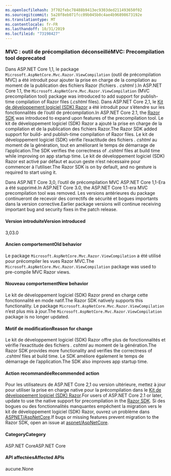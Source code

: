 ```yaml
---
ms.openlocfilehash: 3f702febc78488b9413ec9303ded211493650f02
ms.sourcegitcommit: 5a28f8eb071fcc09b045b0c4ae4b96898673192e
ms.translationtype: MT
ms.contentlocale: fr-FR
ms.lasthandoff: 10/31/2019
ms.locfileid: "73198427"
---
```

### <a name="mvc-precompilation-tool-deprecated"></a><span data-ttu-id="78828-101">MVC : outil de précompilation déconseillé</span><span class="sxs-lookup"><span data-stu-id="78828-101">MVC: Precompilation tool deprecated</span></span>

<span data-ttu-id="78828-102">Dans ASP.NET Core 1,1, le package `Microsoft.AspNetCore.Mvc.Razor.ViewCompilation` (outil de précompilation MVC) a été introduit pour ajouter la prise en charge de la compilation au moment de la publication des fichiers Razor (fichiers *. cshtml* ).</span><span class="sxs-lookup"><span data-stu-id="78828-102">In ASP.NET Core 1.1, the `Microsoft.AspNetCore.Mvc.Razor.ViewCompilation` (MVC precompilation tool) package was introduced to add support for publish-time compilation of Razor files (*.cshtml* files).</span></span> <span data-ttu-id="78828-103">Dans ASP.NET Core 2,1, le [Kit de développement logiciel (SDK) Razor](/aspnet/core/razor-pages/sdk?view=aspnetcore-2.1) a été introduit pour s’étendre sur les fonctionnalités de l’outil de précompilation.</span><span class="sxs-lookup"><span data-stu-id="78828-103">In ASP.NET Core 2.1, the [Razor SDK](/aspnet/core/razor-pages/sdk?view=aspnetcore-2.1) was introduced to expand upon features of the precompilation tool.</span></span> <span data-ttu-id="78828-104">Le kit de développement logiciel (SDK) Razor a ajouté la prise en charge de la compilation et de la publication des fichiers Razor.</span><span class="sxs-lookup"><span data-stu-id="78828-104">The Razor SDK added support for build- and publish-time compilation of Razor files.</span></span> <span data-ttu-id="78828-105">Le kit de développement logiciel (SDK) vérifie l’exactitude des fichiers *. cshtml* au moment de la génération, tout en améliorant le temps de démarrage de l’application.</span><span class="sxs-lookup"><span data-stu-id="78828-105">The SDK verifies the correctness of *.cshtml* files at build time while improving on app startup time.</span></span> <span data-ttu-id="78828-106">Le kit de développement logiciel (SDK) Razor est activé par défaut et aucun geste n’est nécessaire pour commencer à l’utiliser.</span><span class="sxs-lookup"><span data-stu-id="78828-106">The Razor SDK is on by default, and no gesture is required to start using it.</span></span>

<span data-ttu-id="78828-107">Dans ASP.NET Core 3,0, l’outil de précompilation MVC ASP.NET Core 1,1-Era a été supprimé.</span><span class="sxs-lookup"><span data-stu-id="78828-107">In ASP.NET Core 3.0, the ASP.NET Core 1.1-era MVC precompilation tool was removed.</span></span> <span data-ttu-id="78828-108">Les versions antérieures du package continueront de recevoir des correctifs de sécurité et bogues importants dans la version corrective.</span><span class="sxs-lookup"><span data-stu-id="78828-108">Earlier package versions will continue receiving important bug and security fixes in the patch release.</span></span>

#### <a name="version-introduced"></a><span data-ttu-id="78828-109">Version introduite</span><span class="sxs-lookup"><span data-stu-id="78828-109">Version introduced</span></span>

<span data-ttu-id="78828-110">3,0</span><span class="sxs-lookup"><span data-stu-id="78828-110">3.0</span></span>

#### <a name="old-behavior"></a><span data-ttu-id="78828-111">Ancien comportement</span><span class="sxs-lookup"><span data-stu-id="78828-111">Old behavior</span></span>

<span data-ttu-id="78828-112">Le package `Microsoft.AspNetCore.Mvc.Razor.ViewCompilation` a été utilisé pour précompiler les vues Razor MVC.</span><span class="sxs-lookup"><span data-stu-id="78828-112">The `Microsoft.AspNetCore.Mvc.Razor.ViewCompilation` package was used to pre-compile MVC Razor views.</span></span>

#### <a name="new-behavior"></a><span data-ttu-id="78828-113">Nouveau comportement</span><span class="sxs-lookup"><span data-stu-id="78828-113">New behavior</span></span>

<span data-ttu-id="78828-114">Le kit de développement logiciel (SDK) Razor prend en charge cette fonctionnalité en mode natif.</span><span class="sxs-lookup"><span data-stu-id="78828-114">The Razor SDK natively supports this functionality.</span></span> <span data-ttu-id="78828-115">Le package `Microsoft.AspNetCore.Mvc.Razor.ViewCompilation` n’est plus mis à jour.</span><span class="sxs-lookup"><span data-stu-id="78828-115">The `Microsoft.AspNetCore.Mvc.Razor.ViewCompilation` package is no longer updated.</span></span>

#### <a name="reason-for-change"></a><span data-ttu-id="78828-116">Motif de modification</span><span class="sxs-lookup"><span data-stu-id="78828-116">Reason for change</span></span>

<span data-ttu-id="78828-117">Le kit de développement logiciel (SDK) Razor offre plus de fonctionnalités et vérifie l’exactitude des fichiers *. cshtml* au moment de la génération.</span><span class="sxs-lookup"><span data-stu-id="78828-117">The Razor SDK provides more functionality and verifies the correctness of *.cshtml* files at build time.</span></span> <span data-ttu-id="78828-118">Le SDK améliore également le temps de démarrage de l’application.</span><span class="sxs-lookup"><span data-stu-id="78828-118">The SDK also improves app startup time.</span></span>

#### <a name="recommended-action"></a><span data-ttu-id="78828-119">Action recommandée</span><span class="sxs-lookup"><span data-stu-id="78828-119">Recommended action</span></span>

<span data-ttu-id="78828-120">Pour les utilisateurs de ASP.NET Core 2,1 ou version ultérieure, mettez à jour pour utiliser la prise en charge native pour la précompilation dans le [Kit de développement logiciel (SDK) Razor](/aspnet/core/razor-pages/sdk?view=aspnetcore-3.0).</span><span class="sxs-lookup"><span data-stu-id="78828-120">For users of ASP.NET Core 2.1 or later, update to use the native support for precompilation in the [Razor SDK](/aspnet/core/razor-pages/sdk?view=aspnetcore-3.0).</span></span> <span data-ttu-id="78828-121">Si des bogues ou des fonctionnalités manquantes empêchent la migration vers le kit de développement logiciel (SDK) Razor, ouvrez un problème dans [ASPNET/AspNetCore](https://github.com/aspnet/AspNetCore/issues).</span><span class="sxs-lookup"><span data-stu-id="78828-121">If bugs or missing features prevent migration to the Razor SDK, open an issue at [aspnet/AspNetCore](https://github.com/aspnet/AspNetCore/issues).</span></span>

#### <a name="category"></a><span data-ttu-id="78828-122">Category</span><span class="sxs-lookup"><span data-stu-id="78828-122">Category</span></span>

<span data-ttu-id="78828-123">ASP.NET Core</span><span class="sxs-lookup"><span data-stu-id="78828-123">ASP.NET Core</span></span>

#### <a name="affected-apis"></a><span data-ttu-id="78828-124">API affectées</span><span class="sxs-lookup"><span data-stu-id="78828-124">Affected APIs</span></span>

<span data-ttu-id="78828-125">aucune.</span><span class="sxs-lookup"><span data-stu-id="78828-125">None</span></span>

<!-- 

### Affected APIs

Not detectable via API analysis

-->
